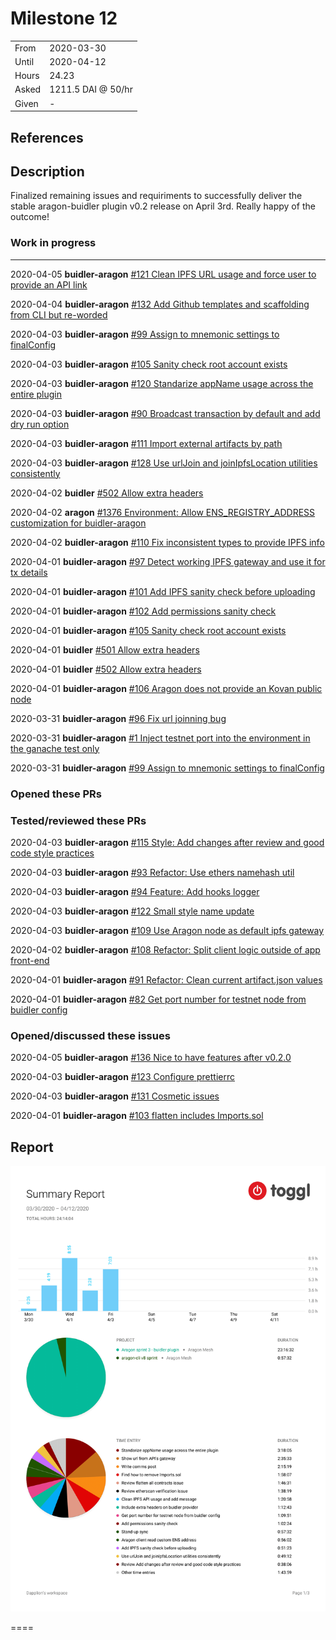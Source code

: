 # Milestone 12

|       |                    |
| ----- | ------------------ |
| From  | 2020-03-30         |
| Until | 2020-04-12         |
| Hours | 24.23              |
| Asked | 1211.5 DAI @ 50/hr |
| Given | -                  |

## References

## Description

Finalized remaining issues and requiriments to successfully deliver the stable aragon-buidler plugin v0.2 release on April 3rd. Really happy of the outcome!

### Work in progress

---

2020-04-05 **buidler-aragon** [#121 Clean IPFS URL usage and force user to provide an API link](https://github.com/aragon/buidler-aragon/pull/121)

2020-04-04 **buidler-aragon** [#132 Add Github templates and scaffolding from CLI but re-worded](https://github.com/aragon/buidler-aragon/pull/132)

2020-04-03 **buidler-aragon** [#99 Assign to mnemonic settings to finalConfig](https://github.com/aragon/buidler-aragon/pull/99)

2020-04-03 **buidler-aragon** [#105 Sanity check root account exists](https://github.com/aragon/buidler-aragon/pull/105)

2020-04-03 **buidler-aragon** [#120 Standarize appName usage across the entire plugin](https://github.com/aragon/buidler-aragon/pull/120)

2020-04-03 **buidler-aragon** [#90 Broadcast transaction by default and add dry run option](https://github.com/aragon/buidler-aragon/pull/90)

2020-04-03 **buidler-aragon** [#111 Import external artifacts by path](https://github.com/aragon/buidler-aragon/pull/111)

2020-04-03 **buidler-aragon** [#128 Use urlJoin and joinIpfsLocation utilities consistently](https://github.com/aragon/buidler-aragon/pull/128)

2020-04-02 **buidler** [#502 Allow extra headers](https://github.com/nomiclabs/buidler/pull/502)

2020-04-02 **aragon** [#1376 Environment: Allow ENS_REGISTRY_ADDRESS customization for buidler-aragon](https://github.com/aragon/aragon/pull/1376)

2020-04-02 **buidler-aragon** [#110 Fix inconsistent types to provide IPFS info](https://github.com/aragon/buidler-aragon/pull/110)

2020-04-01 **buidler-aragon** [#97 Detect working IPFS gateway and use it for tx details](https://github.com/aragon/buidler-aragon/pull/97)

2020-04-01 **buidler-aragon** [#101 Add IPFS sanity check before uploading](https://github.com/aragon/buidler-aragon/pull/101)

2020-04-01 **buidler-aragon** [#102 Add permissions sanity check](https://github.com/aragon/buidler-aragon/pull/102)

2020-04-01 **buidler-aragon** [#105 Sanity check root account exists](https://github.com/aragon/buidler-aragon/pull/105)

2020-04-01 **buidler** [#501 Allow extra headers](https://github.com/nomiclabs/buidler/pull/501)

2020-04-01 **buidler** [#502 Allow extra headers](https://github.com/nomiclabs/buidler/pull/502)

2020-04-01 **buidler-aragon** [#106 Aragon does not provide an Kovan public node](https://github.com/aragon/buidler-aragon/pull/106)

2020-03-31 **buidler-aragon** [#96 Fix url joinning bug](https://github.com/aragon/buidler-aragon/pull/96)

2020-03-31 **buidler-aragon** [#1 Inject testnet port into the environment in the ganache test only](https://github.com/xuhcc/buidler-aragon/pull/1)

2020-03-31 **buidler-aragon** [#99 Assign to mnemonic settings to finalConfig](https://github.com/aragon/buidler-aragon/pull/99)

### Opened these PRs

### Tested/reviewed these PRs

2020-04-03 **buidler-aragon** [#115 Style: Add changes after review and good code style practices](https://github.com/aragon/buidler-aragon/pull/115)

2020-04-03 **buidler-aragon** [#93 Refactor: Use ethers namehash util](https://github.com/aragon/buidler-aragon/pull/93)

2020-04-03 **buidler-aragon** [#94 Feature: Add hooks logger](https://github.com/aragon/buidler-aragon/pull/94)

2020-04-03 **buidler-aragon** [#122 Small style name update](https://github.com/aragon/buidler-aragon/pull/122)

2020-04-03 **buidler-aragon** [#109 Use Aragon node as default ipfs gateway](https://github.com/aragon/buidler-aragon/pull/109)

2020-04-02 **buidler-aragon** [#108 Refactor: Split client logic outside of app front-end](https://github.com/aragon/buidler-aragon/pull/108)

2020-04-01 **buidler-aragon** [#91 Refactor: Clean current artifact.json values](https://github.com/aragon/buidler-aragon/pull/91)

2020-04-01 **buidler-aragon** [#82 Get port number for testnet node from buidler config](https://github.com/aragon/buidler-aragon/pull/82)

### Opened/discussed these issues

2020-04-05 **buidler-aragon** [#136 Nice to have features after v0.2.0](https://github.com/aragon/buidler-aragon/issues/136)

2020-04-03 **buidler-aragon** [#123 Configure prettierrc](https://github.com/aragon/buidler-aragon/issues/123)

2020-04-03 **buidler-aragon** [#131 Cosmetic issues](https://github.com/aragon/buidler-aragon/issues/131)

2020-04-01 **buidler-aragon** [#103 flatten includes Imports.sol](https://github.com/aragon/buidler-aragon/issues/103)

## Report

![Time-tracking report](assets/lion-milestone-12-timing-report.png)

====

